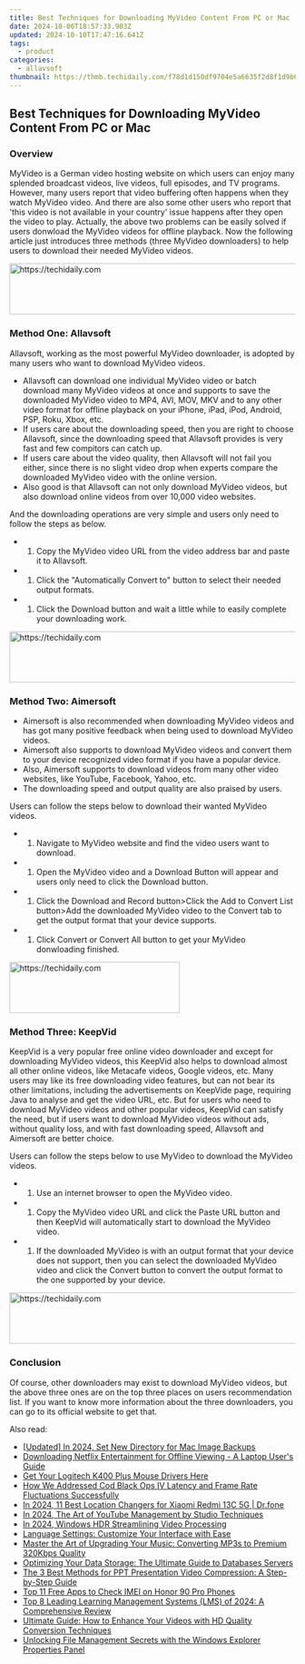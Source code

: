 ```yaml
---
title: Best Techniques for Downloading MyVideo Content From PC or Mac
date: 2024-10-06T18:57:33.983Z
updated: 2024-10-10T17:47:16.641Z
tags:
  - product
categories:
  - allavsoft
thumbnail: https://thmb.techidaily.com/f78d1d150df9704e5a6635f2d8f1d9b65ffaf1875700edcd569333cc9eed6a06.jpg
---
```


## Best Techniques for Downloading MyVideo Content From PC or Mac

### Overview

MyVideo is a German video hosting website on which users can enjoy many splended broadcast videos, live videos, full episodes, and TV programs. However, many users report that video buffering often happens when they watch MyVideo video. And there are also some other users who report that 'this video is not available in your country' issue happens after they open the video to play. Actually, the above two problems can be easily solved if users donwload the MyVideo videos for offline playback. Now the following article just introduces three methods (three MyVideo downloaders) to help users to download their needed MyVideo videos.

<!-- affiliate ads begin -->
<a href="https://aligracehair.sjv.io/c/5597632/2115951/19272" target="_top" id="2115951">
  <img src="//a.impactradius-go.com/display-ad/19272-2115951" border="0" alt="https://techidaily.com" width="728" height="90"/>
</a>
<img height="0" width="0" src="https://aligracehair.sjv.io/i/5597632/2115951/19272" style="position:absolute;visibility:hidden;" border="0" />
<!-- affiliate ads end -->

### Method One: Allavsoft

Allavsoft, working as the most powerful MyVideo downloader, is adopted by many users who want to download MyVideo videos.

* Allavsoft can download one individual MyVideo video or batch download many MyVideo videos at once and supports to save the downloaded MyVideo video to MP4, AVI, MOV, MKV and to any other video format for offline playback on your iPhone, iPad, iPod, Android, PSP, Roku, Xbox, etc.
* If users care about the downloading speed, then you are right to choose Allavsoft, since the downloading speed that Allavsoft provides is very fast and few compitors can catch up.
* If users care about the video quality, then Allavsoft will not fail you either, since there is no slight video drop when experts compare the downloaded MyVideo video with the online version.
* Also good is that Allavsoft can not only download MyVideo videos, but also download online videos from over 10,000 video websites.

And the downloading operations are very simple and users only need to follow the steps as below.

* 1. Copy the MyVideo video URL from the video address bar and paste it to Allavsoft.
* 1. Click the "Automatically Convert to" button to select their needed output formats.
* 1. Click the Download button and wait a little while to easily complete your downloading work.

<!-- affiliate ads begin -->
<a href="https://appsumo.8odi.net/c/5597632/2082532/7443" target="_top" id="2082532">
  <img src="//a.impactradius-go.com/display-ad/7443-2082532" border="0" alt="https://techidaily.com" width="728" height="90"/>
</a>
<img height="0" width="0" src="https://appsumo.8odi.net/i/5597632/2082532/7443" style="position:absolute;visibility:hidden;" border="0" />
<!-- affiliate ads end -->

### Method Two: Aimersoft

* Aimersoft is also recommended when downloading MyVideo videos and has got many positive feedback when being used to download MyVideo videos.
* Aimersoft also supports to download MyVideo videos and convert them to your device recognized video format if you have a popular device.
* Also, Aimersoft supports to download videos from many other video websites, like YouTube, Facebook, Yahoo, etc.
* The downloading speed and output quality are also praised by users.

Users can follow the steps below to download their wanted MyVideo videos.

* 1. Navigate to MyVideo website and find the video users want to download.
* 1. Open the MyVideo video and a Download Button will appear and users only need to click the Download button.
* 1. Click the Download and Record button>Click the Add to Convert List button>Add the downloaded MyVideo video to the Convert tab to get the output format that your device supports.
* 1. Click Convert or Convert All button to get your MyVideo donwloading finished.

<!-- affiliate ads begin -->
<a href="https://aligracehair.sjv.io/c/5597632/2016143/19272" target="_top" id="2016143">
  <img src="//a.impactradius-go.com/display-ad/19272-2016143" border="0" alt="https://techidaily.com" width="300" height="90"/>
</a>
<img height="0" width="0" src="https://aligracehair.sjv.io/i/5597632/2016143/19272" style="position:absolute;visibility:hidden;" border="0" />
<!-- affiliate ads end -->

### Method Three: KeepVid

KeepVid is a very popular free online video downloader and except for downloading MyVideo videos, this KeepVid also helps to download almost all other online videos, like Metacafe videos, Google videos, etc. Many users may like its free downloading video features, but can not bear its other limitations, including the advertisements on KeepVide page, requiring Java to analyse and get the video URL, etc. But for users who need to download MyVideo videos and other popular videos, KeepVid can satisfy the need, but if users want to download MyVideo videos without ads, without quality loss, and with fast downloading speed, Allavsoft and Aimersoft are better choice.

Users can follow the steps below to use MyVideo to download the MyVideo videos.

* 1. Use an internet browser to open the MyVideo video.
* 1. Copy the MyVideo video URL and click the Paste URL button and then KeepVid will automatically start to download the MyVideo video.
* 1. If the downloaded MyVideo is with an output format that your device does not support, then you can select the downloaded MyVideo video and click the Convert button to convert the output format to the one supported by your device.

<!-- affiliate ads begin -->
<a href="https://appsumo.8odi.net/c/5597632/2049378/7443" target="_top" id="2049378">
  <img src="//a.impactradius-go.com/display-ad/7443-2049378" border="0" alt="https://techidaily.com" width="728" height="90"/>
</a>
<img height="0" width="0" src="https://appsumo.8odi.net/i/5597632/2049378/7443" style="position:absolute;visibility:hidden;" border="0" />
<!-- affiliate ads end -->

### Conclusion

Of course, other downloaders may exist to download MyVideo videos, but the above three ones are on the top three places on users recommendation list. If you want to know more information about the three downloaders, you can go to its official website to get that.

<ins class="adsbygoogle"
     style="display:block"
     data-ad-format="autorelaxed"
     data-ad-client="ca-pub-7571918770474297"
     data-ad-slot="1223367746"></ins>

<ins class="adsbygoogle"
     style="display:block"
     data-ad-client="ca-pub-7571918770474297"
     data-ad-slot="8358498916"
     data-ad-format="auto"
     data-full-width-responsive="true"></ins>

<span class="atpl-alsoreadstyle">Also read:</span>
<div><ul>
<li><a href="https://screen-capture.techidaily.com/updated-in-2024-set-new-directory-for-mac-image-backups/"><u>[Updated] In 2024, Set New Directory for Mac Image Backups</u></a></li>
<li><a href="https://tech-renaissance.techidaily.com/downloading-netflix-entertainment-for-offline-viewing-a-laptop-users-guide/"><u>Downloading Netflix Entertainment for Offline Viewing - A Laptop User's Guide</u></a></li>
<li><a href="https://hardware-help.techidaily.com/get-your-logitech-k400-plus-mouse-drivers-here/"><u>Get Your Logitech K400 Plus Mouse Drivers Here</u></a></li>
<li><a href="https://win-answers.techidaily.com/how-we-addressed-cod-black-ops-iv-latency-and-frame-rate-fluctuations-successfully/"><u>How We Addressed Cod Black Ops IV Latency and Frame Rate Fluctuations Successfully</u></a></li>
<li><a href="https://fake-location.techidaily.com/in-2024-11-best-location-changers-for-xiaomi-redmi-13c-5g-drfone-by-drfone-virtual-android/"><u>In 2024, 11 Best Location Changers for Xiaomi Redmi 13C 5G | Dr.fone</u></a></li>
<li><a href="https://youtube-sure.techidaily.com/24-the-art-of-youtube-management-by-studio-techniques/"><u>In 2024, The Art of YouTube Management by Studio Techniques</u></a></li>
<li><a href="https://fox-info.techidaily.com/in-2024-windows-hdr-streamlining-video-processing/"><u>In 2024, Windows HDR Streamlining Video Processing</u></a></li>
<li><a href="https://fox-within.techidaily.com/language-settings-customize-your-interface-with-ease/"><u>Language Settings: Customize Your Interface with Ease</u></a></li>
<li><a href="https://fox-within.techidaily.com/master-the-art-of-upgrading-your-music-converting-mp3s-to-premium-320kbps-quality/"><u>Master the Art of Upgrading Your Music: Converting MP3s to Premium 320Kbps Quality</u></a></li>
<li><a href="https://fox-within.techidaily.com/optimizing-your-data-storage-the-ultimate-guide-to-databases-servers/"><u>Optimizing Your Data Storage: The Ultimate Guide to Databases Servers</u></a></li>
<li><a href="https://fox-within.techidaily.com/the-3-best-methods-for-ppt-presentation-video-compression-a-step-by-step-guide/"><u>The 3 Best Methods for PPT Presentation Video Compression: A Step-by-Step Guide</u></a></li>
<li><a href="https://sim-unlock.techidaily.com/top-11-free-apps-to-check-imei-on-honor-90-pro-phones-by-drfone-android/"><u>Top 11 Free Apps to Check IMEI on Honor 90 Pro Phones</u></a></li>
<li><a href="https://blog-min.techidaily.com/top-8-leading-learning-management-systems-lms-of-2024-a-comprehensive-review/"><u>Top 8 Leading Learning Management Systems (LMS) of 2024: A Comprehensive Review</u></a></li>
<li><a href="https://fox-within.techidaily.com/ultimate-guide-how-to-enhance-your-videos-with-hd-quality-conversion-techniques/"><u>Ultimate Guide: How to Enhance Your Videos with HD Quality Conversion Techniques</u></a></li>
<li><a href="https://fox-within.techidaily.com/unlocking-file-management-secrets-with-the-windows-explorer-properties-panel/"><u>Unlocking File Management Secrets with the Windows Explorer Properties Panel</u></a></li>
</ul></div>

